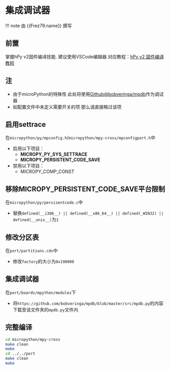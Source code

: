 # 集成调试器

!!! note
	由 {{Frez79.name}} 撰写

## 前置
掌握hPy v2固件编译技能.
建议使用VSCode编辑器
对应教程：[hPy v2 固件编译教程](./FirmwareCompile.md)
## 注
- 由于microPython的特殊性 此处将使用[Github@bobveringa/mpdb](https://github.com/bobveringa/mpdb/)作为调试器
- 如配置文件中未定义需要开关的项 那么请直接略过该项
## 启用settrace
在`micropython/py/mpconfig.h`/`micropython/mpy-cross/mpconfigport.h`中

- 启用以下项目：
	- **MICROPY_PY_SYS_SETTRACE**
	- **MICROPY_PERSISTENT_CODE_SAVE**
- 禁用以下项目：
	- MICROPY_COMP_CONST
## 移除MICROPY_PERSISTENT_CODE_SAVE平台限制
在`micropython/py/persisentcode.c`中

- 替换`defined(__i386__) || defined(__x86_64__) || defined(_WIN32) || defined(__unix__)`为`1`
## 修改分区表
在`port/partitions.cdv`中

- 修改`factory`的大小为`0x190000`
## 集成调试器
在`port/boards/mpython/modules`下

- 将`https://github.com/bobveringa/mpdb/blob/master/src/mpdb.py`的内容下载至该文件夹的`mpdb.py`文件内
## 完整编译
```bash
cd micropython/mpy-cross
make clean
make
cd ../../port
make clean
make
```